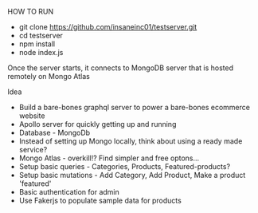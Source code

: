 HOW TO RUN

- git clone https://github.com/insaneinc01/testserver.git
- cd testserver
- npm install
- node index.js

Once the server starts, it connects to MongoDB server that is hosted remotely on Mongo Atlas

Idea
- Build a bare-bones graphql server to power a bare-bones ecommerce website
- Apollo server for quickly getting up and running
- Database - MongoDb
- Instead of setting up Mongo locally, think about using a ready made service?
- Mongo Atlas - overkill!? Find simpler and free optons...
- Setup basic queries - Categories, Products, Featured-products?
- Setup basic mutations - Add Category, Add Product, Make a product 'featured'
- Basic authentication for admin
- Use Fakerjs to populate sample data for products
